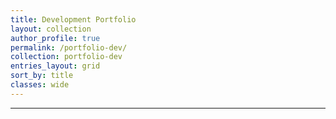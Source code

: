 ```yaml
---
title: Development Portfolio
layout: collection
author_profile: true
permalink: /portfolio-dev/
collection: portfolio-dev
entries_layout: grid
sort_by: title
classes: wide
---
```


--------------------
<br>